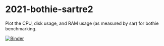 # 2021-bothie-sartre2

Plot the CPU, disk usage, and RAM usage (as measured by sar) for
bothie benchmarking.

[![Binder](https://mybinder.org/badge_logo.svg)](https://mybinder.org/v2/gh/ctb/2021-bothie-sartre2/HEAD?filepath=index.ipynb)
